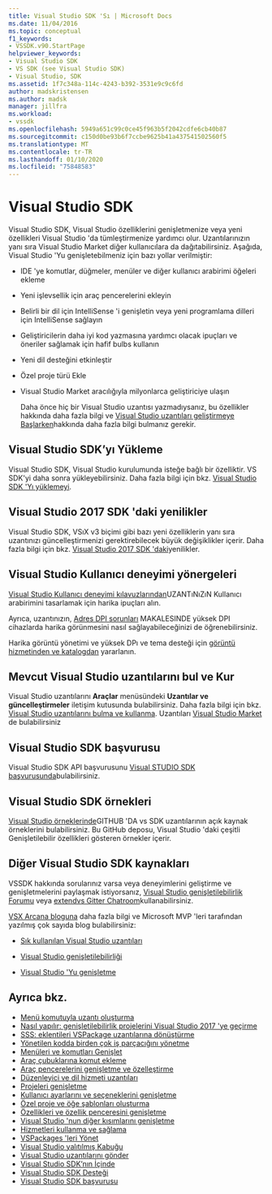 ```yaml
---
title: Visual Studio SDK 'Sı | Microsoft Docs
ms.date: 11/04/2016
ms.topic: conceptual
f1_keywords:
- VSSDK.v90.StartPage
helpviewer_keywords:
- Visual Studio SDK
- VS SDK (see Visual Studio SDK)
- Visual Studio, SDK
ms.assetid: 1f7c348a-114c-4243-b392-3531e9c9c6fd
author: madskristensen
ms.author: madsk
manager: jillfra
ms.workload:
- vssdk
ms.openlocfilehash: 5949a651c99c0ce45f963b5f2042cdfe6cb40b87
ms.sourcegitcommit: c150d0be93b6f7ccbe9625b41a437541502560f5
ms.translationtype: MT
ms.contentlocale: tr-TR
ms.lasthandoff: 01/10/2020
ms.locfileid: "75848583"
---
```

# <a name="visual-studio-sdk"></a>Visual Studio SDK
Visual Studio SDK, Visual Studio özelliklerini genişletmenize veya yeni özellikleri Visual Studio 'da tümleştirmenize yardımcı olur. Uzantılarınızın yanı sıra Visual Studio Market diğer kullanıcılara da dağıtabilirsiniz. Aşağıda, Visual Studio 'Yu genişletebilmeniz için bazı yollar verilmiştir:

- IDE 'ye komutlar, düğmeler, menüler ve diğer kullanıcı arabirimi öğeleri ekleme

- Yeni işlevsellik için araç pencerelerini ekleyin

- Belirli bir dil için IntelliSense 'i genişletin veya yeni programlama dilleri için IntelliSense sağlayın

- Geliştiricilerin daha iyi kod yazmasına yardımcı olacak ipuçları ve öneriler sağlamak için hafif bulbs kullanın

- Yeni dil desteğini etkinleştir

- Özel proje türü Ekle

- Visual Studio Market aracılığıyla milyonlarca geliştiriciye ulaşın

  Daha önce hiç bir Visual Studio uzantısı yazmadıysanız, bu özellikler hakkında daha fazla bilgi ve [Visual Studio uzantıları geliştirmeye Başlarken](../extensibility/starting-to-develop-visual-studio-extensions.md)hakkında daha fazla bilgi bulmanız gerekir.

## <a name="install-the-visual-studio-sdk"></a>Visual Studio SDK’yı Yükleme
 Visual Studio SDK, Visual Studio kurulumunda isteğe bağlı bir özelliktir. VS SDK'yi daha sonra yükleyebilirsiniz. Daha fazla bilgi için bkz. [Visual Studio SDK 'Yı yüklemeyi](../extensibility/installing-the-visual-studio-sdk.md).

## <a name="whats-new-in-the-visual-studio-2017-sdk"></a>Visual Studio 2017 SDK 'daki yenilikler
 Visual Studio SDK, VSıX v3 biçimi gibi bazı yeni özelliklerin yanı sıra uzantınızı güncelleştirmenizi gerektirebilecek büyük değişiklikler içerir. Daha fazla bilgi için bkz. [Visual Studio 2017 SDK 'daki](../extensibility/what-s-new-in-the-visual-studio-2017-sdk.md)yenilikler.

## <a name="visual-studio-user-experience-guidelines"></a>Visual Studio Kullanıcı deneyimi yönergeleri
 [Visual Studio Kullanıcı deneyimi kılavuzlarından](../extensibility/ux-guidelines/visual-studio-user-experience-guidelines.md)UZANTıNıZıN Kullanıcı arabirimini tasarlamak için harika ipuçları alın.

 Ayrıca, uzantınızın, [Adres DPI sorunları](../extensibility/addressing-dpi-issues2.md) MAKALESINDE yüksek DPI cihazlarda harika görünmesini nasıl sağlayabileceğinizi de öğrenebilirsiniz.

 Harika görüntü yönetimi ve yüksek DPı ve tema desteği için [görüntü hizmetinden ve katalogdan](../extensibility/image-service-and-catalog.md) yararlanın.

## <a name="find-and-install-existing-visual-studio-extensions"></a>Mevcut Visual Studio uzantılarını bul ve Kur
 Visual Studio uzantılarını **Araçlar** menüsündeki **Uzantılar ve güncelleştirmeler** iletişim kutusunda bulabilirsiniz. Daha fazla bilgi için bkz. [Visual Studio uzantılarını bulma ve kullanma](../ide/finding-and-using-visual-studio-extensions.md). Uzantıları [Visual Studio Market](https://marketplace.visualstudio.com/) de bulabilirsiniz

## <a name="visual-studio-sdk-reference"></a>Visual Studio SDK başvurusu
 Visual Studio SDK API başvurusunu [Visual STUDIO SDK başvurusunda](../extensibility/visual-studio-sdk-reference.md)bulabilirsiniz.

## <a name="visual-studio-sdk-samples"></a>Visual Studio SDK örnekleri
 [Visual Studio örneklerinde](https://github.com/Microsoft/VSSDK-Extensibility-Samples)GITHUB 'DA vs SDK uzantılarının açık kaynak örneklerini bulabilirsiniz. Bu GitHub deposu, Visual Studio 'daki çeşitli Genişletilebilir özellikleri gösteren örnekler içerir.

## <a name="other-visual-studio-sdk-resources"></a>Diğer Visual Studio SDK kaynakları
 VSSDK hakkında sorularınız varsa veya deneyimlerini geliştirme ve genişletmelerini paylaşmak istiyorsanız, [Visual Studio genişletilebilirlik Forumu](https://social.msdn.microsoft.com/Forums/vstudio/home?forum=vsx) veya [extendvs Gitter Chatroom](https://gitter.im/Microsoft/extendvs)kullanabilirsiniz.

 [VSX Arcana bloguna](https://blogs.msdn.microsoft.com/vsx/) daha fazla bilgi ve Microsoft MVP 'leri tarafından yazılmış çok sayıda blog bulabilirsiniz:

- [Sık kullanılan Visual Studio uzantıları](https://scottdorman.blog/2014/10/05/favorite-visual-studio-extensions/)

- [Visual Studio genişletilebilirliği](http://www.visualstudioextensibility.com/overview/vs/)

- [Visual Studio 'Yu genişletme](https://blog.slaks.net/2013-10-18/extending-visual-studio-part-1-getting-started/)

## <a name="see-also"></a>Ayrıca bkz.

- [Menü komutuyla uzantı oluşturma](../extensibility/creating-an-extension-with-a-menu-command.md)
- [Nasıl yapılır: genişletilebilirlik projelerini Visual Studio 2017 'ye geçirme](../extensibility/how-to-migrate-extensibility-projects-to-visual-studio-2017.md)
- [SSS: eklentileri VSPackage uzantılarına dönüştürme](/visualstudio/extensibility/faq-converting-add-ins-to-vspackage-extensions?view=vs-2015)
- [Yönetilen kodda birden çok iş parçacığını yönetme](../extensibility/managing-multiple-threads-in-managed-code.md)
- [Menüleri ve komutları Genişlet](../extensibility/extending-menus-and-commands.md)
- [Araç çubuklarına komut ekleme](../extensibility/adding-commands-to-toolbars.md)
- [Araç pencerelerini genişletme ve özelleştirme](../extensibility/extending-and-customizing-tool-windows.md)
- [Düzenleyici ve dil hizmeti uzantıları](../extensibility/editor-and-language-service-extensions.md)
- [Projeleri genişletme](../extensibility/extending-projects.md)
- [Kullanıcı ayarlarını ve seçeneklerini genişletme](../extensibility/extending-user-settings-and-options.md)
- [Özel proje ve öğe şablonları oluşturma](../extensibility/creating-custom-project-and-item-templates.md)
- [Özellikleri ve özellik penceresini genişletme](../extensibility/extending-properties-and-the-property-window.md)
- [Visual Studio 'nun diğer kısımlarını genişletme](../extensibility/extending-other-parts-of-visual-studio.md)
- [Hizmetleri kullanma ve sağlama](../extensibility/using-and-providing-services.md)
- [VSPackages 'leri Yönet](../extensibility/managing-vspackages.md)
- [Visual Studio yalıtılmış Kabuğu](https://visualstudio.microsoft.com/vs/older-downloads/isolated-shell/)
- [Visual Studio uzantılarını gönder](../extensibility/shipping-visual-studio-extensions.md)
- [Visual Studio SDK’nın İçinde](../extensibility/internals/inside-the-visual-studio-sdk.md)
- [Visual Studio SDK Desteği](../extensibility/support-for-the-visual-studio-sdk.md)
- [Visual Studio SDK başvurusu](../extensibility/visual-studio-sdk-reference.md)

